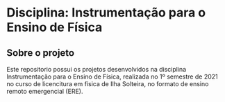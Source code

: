 # Disciplina: Instrumentação para o Ensino de Física


## Sobre o projeto

Este repositorio possui os projetos desenvolvidos na disciplina Instrumentação para o Ensino de Física, realizada no 1º semestre de 2021 no curso de licencitura em física de Ilha Solteira, no formato de ensino remoto emergencial (ERE). 

